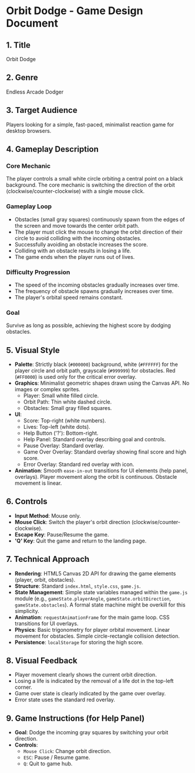 # Orbit Dodge - Game Design Document

## 1. Title

Orbit Dodge

## 2. Genre

Endless Arcade Dodger

## 3. Target Audience

Players looking for a simple, fast-paced, minimalist reaction game for desktop browsers.

## 4. Gameplay Description

### Core Mechanic

The player controls a small white circle orbiting a central point on a black background. The core mechanic is switching the direction of the orbit (clockwise/counter-clockwise) with a single mouse click.

### Gameplay Loop

-   Obstacles (small gray squares) continuously spawn from the edges of the screen and move towards the center orbit path.
-   The player must click the mouse to change the orbit direction of their circle to avoid colliding with the incoming obstacles.
-   Successfully avoiding an obstacle increases the score.
-   Colliding with an obstacle results in losing a life.
-   The game ends when the player runs out of lives.

### Difficulty Progression

-   The speed of the incoming obstacles gradually increases over time.
-   The frequency of obstacle spawns gradually increases over time.
-   The player's orbital speed remains constant.

### Goal

Survive as long as possible, achieving the highest score by dodging obstacles.

## 5. Visual Style

-   **Palette**: Strictly black (`#000000`) background, white (`#FFFFFF`) for the player circle and orbit path, grayscale (`#999999`) for obstacles. Red (`#FF0000`) is used only for the critical error overlay.
-   **Graphics**: Minimalist geometric shapes drawn using the Canvas API. No images or complex sprites.
    -   Player: Small white filled circle.
    -   Orbit Path: Thin white dashed circle.
    -   Obstacles: Small gray filled squares.
-   **UI**:
    -   Score: Top-right (white numbers).
    -   Lives: Top-left (white dots).
    -   Help Button ('?'): Bottom-right.
    -   Help Panel: Standard overlay describing goal and controls.
    -   Pause Overlay: Standard overlay.
    -   Game Over Overlay: Standard overlay showing final score and high score.
    -   Error Overlay: Standard red overlay with icon.
-   **Animation**: Smooth `ease-in-out` transitions for UI elements (help panel, overlays). Player movement along the orbit is continuous. Obstacle movement is linear.

## 6. Controls

-   **Input Method**: Mouse only.
-   **Mouse Click**: Switch the player's orbit direction (clockwise/counter-clockwise).
-   **Escape Key**: Pause/Resume the game.
-   **'Q' Key**: Quit the game and return to the landing page.

## 7. Technical Approach

-   **Rendering**: HTML5 Canvas 2D API for drawing the game elements (player, orbit, obstacles).
-   **Structure**: Standard `index.html`, `style.css`, `game.js`.
-   **State Management**: Simple state variables managed within the `game.js` module (e.g., `gameState.playerAngle`, `gameState.orbitDirection`, `gameState.obstacles`). A formal state machine might be overkill for this simplicity.
-   **Animation**: `requestAnimationFrame` for the main game loop. CSS transitions for UI overlays.
-   **Physics**: Basic trigonometry for player orbital movement. Linear movement for obstacles. Simple circle-rectangle collision detection.
-   **Persistence**: `localStorage` for storing the high score.

## 8. Visual Feedback

-   Player movement clearly shows the current orbit direction.
-   Losing a life is indicated by the removal of a life dot in the top-left corner.
-   Game over state is clearly indicated by the game over overlay.
-   Error state uses the standard red overlay.

## 9. Game Instructions (for Help Panel)

-   **Goal**: Dodge the incoming gray squares by switching your orbit direction.
-   **Controls**:
    -   `Mouse Click`: Change orbit direction.
    -   `ESC`: Pause / Resume game.
    -   `Q`: Quit to game hub.
